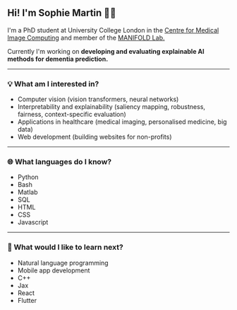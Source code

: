 ## Hi! I'm Sophie Martin 👋🏽 

I'm a PhD student at University College London in the [Centre for Medical Image Computing](https://www.ucl.ac.uk/medical-image-computing/centre-medical-image-computing-cmic) and member of the [MANIFOLD Lab.](https://manifold-lab.netlify.app)

Currently I'm working on **developing and evaluating explainable AI methods for dementia prediction.**

---
### 💡 What am I interested in? ###

- Computer vision (vision transformers, neural networks)
- Interpretability and explainability (saliency mapping, robustness, fairness, context-specific evaluation) 
- Applications in healthcare (medical imaging, personalised medicine, big data) 
- Web development (building websites for non-profits)

---

### 🌐 What languages do I know? ###

- Python
- Bash
- Matlab
- SQL
- HTML
- CSS
- Javascript

---
### 🌱 What would I like to learn next? ###

- Natural language programming
- Mobile app development
- C++
- Jax
- React
- Flutter


<!--
**sophmrtn/sophmrtn** is a ✨ _special_ ✨ repository because its `README.md` (this file) appears on your GitHub profile.

Here are some ideas to get you started:

- 🔭 I’m currently working on ...
- 🌱 I’m currently learning ...
- 👯 I’m looking to collaborate on ...
- 🤔 I’m looking for help with ...
- 💬 Ask me about ...
- 📫 How to reach me: ...
- 😄 Pronouns: ...
- ⚡ Fun fact: ...
-->
